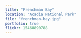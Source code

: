 ```yaml
---
title: "Frenchman Bay"
location: "Acadia National Park"
file: "frenchman-bay.jpg"
portfolio: true
flickr: 15468890788
---
```

